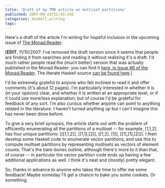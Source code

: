 ```yaml
---
title: 'Draft of my TMR article on multiset partitions'
published: 2007-08-23T11:43:24Z
categories: haskell,writing
tags: 
---
```


Here's a draft of the article I'm writing for hopeful inclusion in the upcoming issue of <a href="http://www.haskell.org/haskellwiki/The_Monad.Reader" target="_blank">The Monad.Reader</a>:

[<b>EDIT</b>, 11/10/2007: I've removed the draft version since it seems that people are finding it from searches and reading it without realizing it's a draft.  I'd much rather people read the (much better) version that was actually published in the Monad.Reader: you can find it <a href="http://haskell.org/sitewiki/images/d/dd/TMR-Issue8.pdf">here, in Issue #8 of the Monad.Reader</a>.  The literate Haskell source <a href="http://sneezy.cs.nott.ac.uk/darcs/TMR/Issue8/Partitions.lhs">can be found here</a>.]

I'd be extremely grateful to anyone who felt inclined to read it and offer comments (it's about 12 pages).  I'm particularly interested in whether it is (in your opinion) clear, and whether it is written at an appropriate level, or if it could use more/less explanation; but of course I'd be grateful for feedback of any sort.  I'm also curious whether anyone can point to anything related in the literature.  I haven't turned anything up but I can't imagine this has never been done before.

To give a very brief synopsis, the article starts out with the problem of efficiently enumerating all the partitions of a multiset -- for example, [1,1,2] has four unique partitions: [[[1,1,2]], [[1,1],[2]], [[1,2], [1]], [[1],[1],[2]]].  I then develop some Haskell code to enumerate vector partitions, and use this to compute multiset partitions by representing multisets as vectors of element counts.  That's the bare-bones outline, although there's more to it than that, of course -- in particular the vector partition code ends up having a few additional applications as well.  I think it's neat and (mostly) pretty elegant.

So, thanks in advance to anyone who takes the time to offer me some feedback!  Maybe someday I'll get a chance to bake you some cookies.  Or something.

